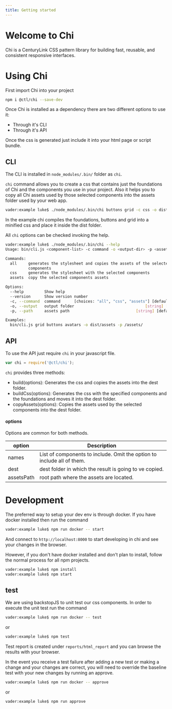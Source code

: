 ```yaml
---
title: Getting started
---
```


# Welcome to Chi

Chi is a CenturyLink CSS pattern library for building fast, reusable, and consistent responsive interfaces.

# Using Chi

First import Chi into your project

``` sh
npm i @ctl/chi --save-dev
```

Once Chi is installed as a dependency there are two different options to use it:
 - Through it's CLI
 - Through it's API

Once the css is generated just include it into your html page or script bundle.

## CLI

The CLI is installed in `node_modules/.bin/` folder as `chi`.

`chi` command allows you to create a css that contains just the foundations of Chi and the components you use in your project. Also it helps you to copy all Chi assets used by those selected components into the assets folder used by your web app.

``` sh
vader:example luke$ ./node_modules/.bin/chi buttons grid -c css -o dist
```

In the example chi compiles the foundations, buttons and grid into a minified css and place it inside the dist folder.

All `chi` options can be checked invoking the help.

``` sh
vader:example luke$ ./node_modules/.bin/chi --help
Usage: bin/cli.js <component-list> -c command -o <output-dir> -p <assets_path>

Commands:
  all     generates the stylesheet and copies the assets of the selected
          components
  css     generates the stylesheet with the selected components
  assets  copy the selected components assets

Options:
  --help         Show help                                             [boolean]
  --version      Show version number                                   [boolean]
  -c, --command  command      [choices: "all", "css", "assets"] [default: "all"]
  -o, --output   output folder                               [string] [required]
  -p, --path     assets path                             [string] [default: "/"]

Examples:
  bin/cli.js grid buttons avatars -o dist/assets -p /assets/
```

## API

To use the API just require `chi` in your javascript file.

``` js
var chi = require('@ctl/chi');
```

`chi` provides three methods:

 - build(options): Generates the css and copies the assets into the dest folder.
 - buildCss(options): Generates the css with the specified components and the foundations and moves it into the dest folder.
 - copyAssets(options): Copies the assets used by the selected components into the dest folder.

 #### options

Options are common for both methods.

| option     | Description                                                            |
|------------|------------------------------------------------------------------------|
| names      | List of components to include. Omit the option to include all of them. |
| dest       | dest folder in which the result is going to ve copied.                 |
| assetsPath | root path where the assets are located.                                |

# Development

The preferred way to setup your dev env is through docker. If you have docker installed then run the command

``` sh
vader:example luke$ npm run docker -- start
```

And connect to `http://localhost:8000` to start developing in chi and see your changes in the browser.

However, if you don't have docker installed and don't plan to install, follow the normal process for all npm projects.

``` sh
vader:example luke$ npm install
vader:example luke$ npm start
```

## test

We are using backstopJS to unit test our css components. In order to execute the unit test run the command

``` sh
vader:example luke$ npm run docker -- test
```
or
``` sh
vader:example luke$ npm test
```

Test report is created under `reports/html_report` and you can browse the results with your browser.

In the event you receive a test failure after adding a new test or making a change and your changes are correct, you will need to override the baseline test with your new changes by running an approve.


``` sh
vader:example luke$ npm run docker -- approve
```
or
``` sh
vader:example luke$ npm run approve
```

